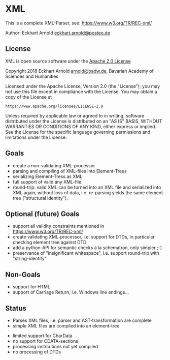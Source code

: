 # XML

This is a complete XML-Parser, see: <https://www.w3.org/TR/REC-xml/>

Author: Eckhart Arnold <eckhart.arnold@posteo.de>


## License

XML is open source software under the [Apache 2.0 License](https://www.apache.org/licenses/LICENSE-2.0)

Copyright 2018 Eckhart Arnold <arnold@badw.de>, Bavarian Academy of Sciences and Humanities

Licensed under the Apache License, Version 2.0 (the "License");
you may not use this file except in compliance with the License.
You may obtain a copy of the License at

    https://www.apache.org/licenses/LICENSE-2.0

Unless required by applicable law or agreed to in writing, software
distributed under the License is distributed on an "AS IS" BASIS,
WITHOUT WARRANTIES OR CONDITIONS OF ANY KIND, either express or implied.
See the License for the specific language governing permissions and
limitations under the License.


## Goals

* create a non-validating XML-processor
* parsing and compiling of XML-files into Element-Trees
* serializing Element-Tress as XML
* full support of valid any XML-file
* round-trip: valid XML can be turned into an XML file and
  serialized into XML again, without loss of data, i.e. re-parsing
  yields the same element-tree ("structural identity").


## Optional (future) Goals

* support all validity constraints mentioned in
  https://www.w3.org/TR/REC-xml/
* create validating XML-processor, i.e. support for DTDs, in particular
  checking element tree against DTD
* add a python-API for semantic checks à la schematron, only simpler ;-)
* preservance of "insignificant whitespace", i.e. support
  round-trip with "string-identity"


## Non-Goals

* support for HTML
* support of Carriage Return, i.e. Windows line endings...

## Status

+ Parses XML files, i.e. parser and AST-transformation are complete
+ simple XML files are compiled into an element-tree
- limited support for CharData
- no support for CDATA-sections
- processing instrcutions not yet compiled
- no processing of DTDs

